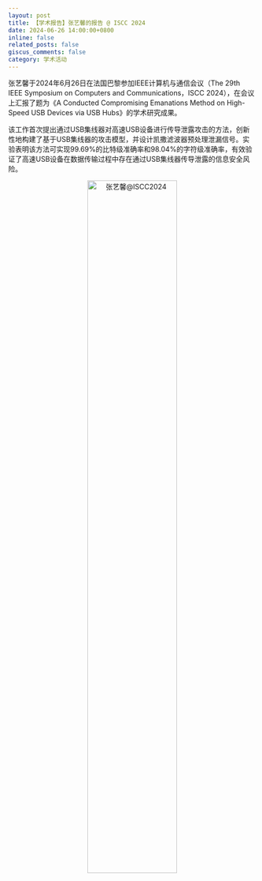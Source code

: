 ```yaml
---
layout: post
title: 【学术报告】张艺馨的报告 @ ISCC 2024
date: 2024-06-26 14:00:00+0800
inline: false
related_posts: false
giscus_comments: false
category: 学术活动
---
```


张艺馨于2024年6月26日在法国巴黎参加IEEE计算机与通信会议（The 29th IEEE Symposium on Computers and Communications，ISCC 2024），在会议上汇报了题为《A Conducted Compromising Emanations Method on High-Speed USB Devices via USB Hubs》的学术研究成果。

该工作首次提出通过USB集线器对高速USB设备进行传导泄露攻击的方法，创新性地构建了基于USB集线器的攻击模型，并设计凯撒滤波器预处理泄漏信号。实验表明该方法可实现99.69%的比特级准确率和98.04%的字符级准确率，有效验证了高速USB设备在数据传输过程中存在通过USB集线器传导泄露的信息安全风险。

<div style="text-align: center;">
    <img alt="张艺馨@ISCC2024" src="/assets/img/news/conferences/zhangyixin@iscc2024.jpg" width="60%" style="margin: 0 auto" />
</div>
